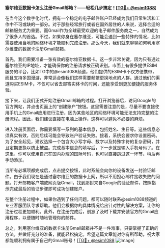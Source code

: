 **塞尔维亚数据卡怎么注册Gmail邮箱？——轻松几步搞定！[[TG💪+ @esim1088](https://t.me/s/esim1088)]**

在当今这个数字化时代，拥有一个稳定的电子邮件账户已经成为我们日常生活和工作中不可或缺的一部分。对于那些经常旅行或者在国外居住的人来说，选择合适的邮箱服务尤为重要。而Gmail作为全球最受欢迎的电子邮件服务商之一，自然成为了很多人的首选。不过，如果你身在塞尔维亚，可能会遇到一些特殊的情况，比如需要使用当地的网络环境才能顺利完成注册。那么今天，我们就来聊聊如何利用塞尔维亚的数据卡注册Gmail邮箱。

首先，我们需要准备一张有效的塞尔维亚数据卡。这一步非常关键，因为只有通过塞尔维亚的IP地址，才能确保你的注册请求被正确识别。市面上有很多提供ESIM服务的平台，比如TG中的@esim1088频道，他们提供的ESIM卡不仅方便携带，而且支持多国漫游，非常适合像我们这样需要频繁更换地点的人群。通过他们的渠道购买ESIM卡，不仅可以省去邮寄实体卡的时间，还能享受到更加便捷的服务体验。

接下来，让我们正式开始注册Gmail邮箱的过程。打开浏览器后，访问Google的官方网站，并点击页面上的“创建账户”按钮。这里需要注意的是，尽量不要直接使用手机上的Gmail应用进行注册，因为某些地区的网络环境可能无法支持完整的注册流程。因此，我们建议直接在电脑上操作，这样可以避免不必要的麻烦。

进入注册页面后，你需要填写一系列的基本信息，包括姓名、生日等。这些信息必须真实有效，否则后续可能会导致账户验证失败。接着，系统会要求你设置密码。为了安全起见，建议选择一个包含大小写字母、数字以及特殊字符的复杂密码，并且定期更换以防止被盗。完成基本信息的填写后，下一步就是输入手机号码了。在这里，你可以使用自己在国内办理的国际号码，也可以直接跳过这一环节，稍后再手动添加。

当所有必填项都完成后，点击提交按钮，此时系统会向你的设备发送一封验证邮件。由于我们现在是通过塞尔维亚的数据卡上网，所以不用担心邮件接收失败的问题。打开邮箱客户端或网页版Gmail，找到那封来自Google的验证邮件，按照指示完成最后的验证步骤即可成功创建账户。

在整个注册过程中，如果你遇到了任何问题，都可以随时联系@esim1088频道的专业客服团队寻求帮助。他们会根据你的具体情况给出针对性的解决方案，让你的注册过程更加顺利。此外，在注册完成后，别忘了及时下载并安装官方的Gmail应用程序，以便随时随地管理你的邮件。

总之，利用塞尔维亚的数据卡注册Gmail邮箱并不是一件难事，只要掌握了正确的方法，并做好充分的准备，就能轻松搞定。希望这篇文章能对你有所帮助，祝大家都能顺利拥有属于自己的Gmail账号！[[TG💪+ @esim1088](https://t.me/s/esim1088) ![Image](https://i.postimg.cc/4NQfJmqS/Snipaste-2025-05-13-00-14-12.png)]